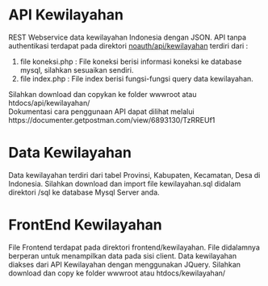 # API Kewilayahan 
REST Webservice data kewilayahan Indonesia dengan JSON. API tanpa authentikasi terdapat pada direktori <u>noauth/api/kewilayahan</u> terdiri dari :<br>
<ol>
  <li>file koneksi.php : File koneksi berisi informasi koneksi ke database mysql, silahkan sesuaikan sendiri.</li>
  <li>file index.php : File index berisi fungsi-fungsi query data kewilayahan.</li>
</ol>
Silahkan download dan copykan ke folder wwwroot atau htdocs/api/kewilayahan/<br>
Dokumentasi cara penggunaan API dapat dilihat melalui https://documenter.getpostman.com/view/6893130/TzRREUf1

# Data Kewilayahan 
Data kewilayahan terdiri dari tabel Provinsi, Kabupaten, Kecamatan, Desa di Indonesia. Silahkan download dan import file kewilayahan.sql didalam direktori /sql ke database Mysql Server anda.<br>

# FrontEnd Kewilayahan 
File Frontend terdapat pada direktori frontend/kewilayahan. File didalamnya berperan untuk menampilkan data pada sisi client. Data kewilayahan diakses dari API Kewilayahan dengan menggunakan JQuery. Silahkan download dan copy ke folder wwwroot atau htdocs/kewilayahan/<br>
